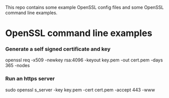 
This repo contains some example OpenSSL config files and some OpenSSL command line examples.

# OpenSSL command line examples
### Generate a self signed certificate and key
openssl req -x509 -newkey rsa:4096 -keyout key.pem -out cert.pem -days 365 -nodes

### Run an https server
sudo openssl s_server -key key.pem -cert cert.pem -accept 443 -www
